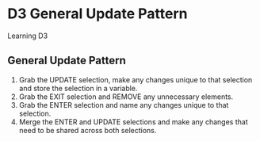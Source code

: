 # D3 General Update Pattern
Learning D3

## General Update Pattern
1. Grab the UPDATE selection, make any changes unique to that selection and store the selection in a variable.
2. Grab the EXIT selection and REMOVE any unnecessary elements.
3. Grab the ENTER selection and name any changes unique to that selection.
4. Merge the ENTER and UPDATE selections and make any changes that need to be shared across both selections.
